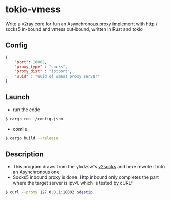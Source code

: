 # tokio-vmess
Write a v2ray core for fun
an Asynchronous proxy implement with http / socks5 in-bound and vmess out-bound, written in Rust and tokio

## Config 
```json
{
    "port": 18002,
    "proxy_type" : "socks", 
    "proxy_dist" : "ip:port",
    "uuid" : "uuid of vmess proxy server"
}
```  

## Launch
+ run the code
```bash
$ cargo run ./config.json 
```
+ comile
```bash
$ cargo build --release
```

## Description
+ This program draws from the ylxdzsw's <a href="https://github.com/ylxdzsw/v2socks">v2socks</a> and here rewrite it into an Asynchronous one 
+ Socks5 inbound proxy is done. Http inbound only completes the part where the target server is ipv4. which is tested by cURL:
```bash
$ curl --proxy 127.0.0.1:18002 $destip
````
